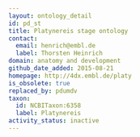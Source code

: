 ```yaml
---
layout: ontology_detail
id: pd_st
title: Platynereis stage ontology
contact:
  email: henrich@embl.de
  label: Thorsten Heinrich
domain: anatomy and development
github_date_added: 2015-08-21
homepage: http://4dx.embl.de/platy
is_obsolete: true
replaced_by: pdumdv
taxon:
  id: NCBITaxon:6358
  label: Platynereis
activity_status: inactive
---
```

